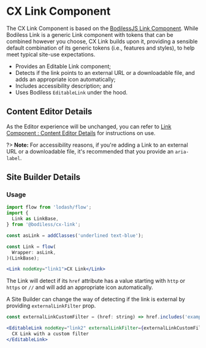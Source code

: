 # CX Link Component

The CX Link Component is based on the [BodilessJS Link Component](../../Components/Link/). While
Bodiless Link is a generic Link component with tokens that can be combined however you choose, CX
Link builds upon it, providing a sensible default combination of its generic tokens (i.e., features
and styles), to help meet typical site-use expectations.

- Provides an Editable Link component;
- Detects if the link points to an external URL or a downloadable file, and adds an appropriate icon
  automatically;
- Includes accessibility description; and
- Uses Bodiless `EditableLink` under the hood.

## Content Editor Details

As the Editor experience will be unchanged, you can refer to [Link Component : Content Editor
Details](/Components/Link/#content-editor-details) for instructions on use.

?> **Note:** For accessibility reasons, if you're adding a Link to an external URL or a downloadable
file, it's recommended that you provide an `aria-label`.

## Site Builder Details
### Usage

```jsx
import flow from 'lodash/flow';
import {
  Link as LinkBase,
} from '@bodiless/cx-link';

const asLink = addClasses('underlined text-blue');

const Link = flow(
  Wrapper: asLink,
)(LinkBase);

<Link nodeKey="link1">CX Link</Link>
```

The Link will detect if its `href` attribute has a value starting with `http` or `https` or `//` and
will add an appropriate icon automatically.

A Site Builder can change the way of detecting if the link is external by providing
`externalLinkFilter` prop.

```jsx
const externalLinkCustomFilter = (href: string) => href.includes('example');

<EditableLink nodeKey="link2" externalLinkFilter={externalLinkCustomFilter}>
  CX Link with a custom filter
</EditableLink>
```
